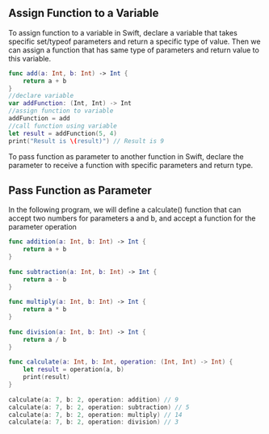 ## Assign Function to a Variable
To assign function to a variable in Swift, declare a variable that takes specific set/typeof parameters and return a specific type of value. Then we can assign a function that has same type of parameters and return value to this variable.
```swift
func add(a: Int, b: Int) -> Int {
    return a + b
}
//declare variable
var addFunction: (Int, Int) -> Int
//assign function to variable
addFunction = add
//call function using variable
let result = addFunction(5, 4)
print("Result is \(result)") // Result is 9
```

To pass function as parameter to another function in Swift, declare the parameter to receive a function with specific parameters and return type.

## Pass Function as Parameter
In the following program, we will define a calculate() function that can accept two numbers for parameters a and b, and accept a function for the parameter operation

```swift
func addition(a: Int, b: Int) -> Int {
    return a + b
}
 
func subtraction(a: Int, b: Int) -> Int {
    return a - b
}
 
func multiply(a: Int, b: Int) -> Int {
    return a * b
}
 
func division(a: Int, b: Int) -> Int {
    return a / b
}
 
func calculate(a: Int, b: Int, operation: (Int, Int) -> Int) {
    let result = operation(a, b)
    print(result)
}
 
calculate(a: 7, b: 2, operation: addition) // 9
calculate(a: 7, b: 2, operation: subtraction) // 5
calculate(a: 7, b: 2, operation: multiply) // 14
calculate(a: 7, b: 2, operation: division) // 3
```
